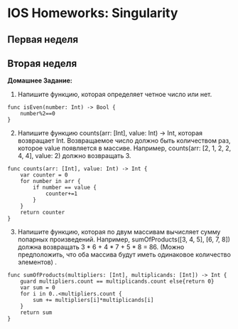 # IOS Homeworks: Singularity 

## Первая неделя

## Вторая неделя

**Домашнее Задание:**

1. Напишите функцию, которая определяет четное число или нет.
```
func isEven(number: Int) -> Bool {
    number%2==0
}
```

2. Напишите функцию counts(arr: [Int], value: Int) -> Int, которая возвращает Int. Возвращаемое число должно быть количеством раз, которое value появляется в массиве. Например, counts(arr: [2, 1, 2, 2, 4, 4], value: 2) должно возвращать 3.
```
func counts(arr: [Int], value: Int) -> Int {
    var counter = 0
    for number in arr {
        if number == value {
            counter+=1
        }
    }
    return counter
}
```

3. Напишите функцию, которая по двум массивам вычисляет сумму попарных произведений. Например, sumOfProducts([3, 4, 5], [6, 7, 8]) должна возвращать 3 * 6 + 4 * 7 + 5 * 8 = 86. (Можно предположить, что оба массива будут иметь одинаковое количество элементов) .

```
func sumOfProducts(multipliers: [Int], multiplicands: [Int]) -> Int {
    guard multipliers.count == multiplicands.count else{return 0}
    var sum = 0
    for i in 0..<multipliers.count {
        sum += multipliers[i]*multiplicands[i]
    }
    return sum
}
```
